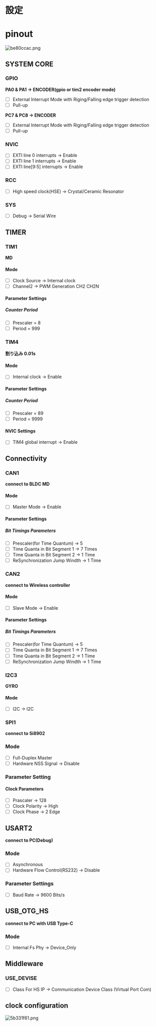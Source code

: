 # 設定

# pinout
![be80ccac.png](file:///home/keita/STM32CubeIDE/stm32_workspace_github/00Boostnote/attachments/a8826606-b0cd-41d0-a32c-ea6ab950573b/be80ccac.png)
## SYSTEM CORE
### GPIO
**PA0 & PA1 -> ENCODER(gpio or tim2 encoder mode)**
- [ ] External Interrupt Mode with Riging/Falling edge trigger detection
- [ ] Pull-up

**PC7 & PC8 -> ENCODER**
- [ ] External Interrupt Mode with Riging/Falling edge trigger detection
- [ ] Pull-up 
### NVIC
- [ ] EXTI line 0 interrupts -> Enable
- [ ] EXTI line 1 interrupts -> Enable
- [ ] EXTI line[9:5] interrupts -> Enable
### RCC
- [ ] High speed clock(HSE) -> Crystal/Ceramic Resonator
### SYS
- [ ] Debug -> Serial Wire

## TIMER
### TIM1
**MD**
#### Mode
- [ ] Clock Source -> Internal clock
- [ ] Channel2 -> PWM Generation CH2 CH2N
#### Parameter Settings
##### Counter Period
- [ ] Prescaler = 8
- [ ] Period = 999

### TIM4
**割り込み 0.01s**
#### Mode
- [ ] Internal clock -> Enable 
#### Parameter Settings
##### Counter Period
- [ ] Prescaler = 89
- [ ] Period = 9999
#### NVIC Settings
- [ ] TIM4 global interrupt -> Enable 

## Connectivity
### CAN1
**connect to BLDC MD**
#### Mode
- [ ] Master Mode -> Enable
#### Parameter Settings
##### Bit Timings Parameters
- [ ] Prescaler(for Time Quantum) -> 5
- [ ] Time Quanta in Bit Segment 1 -> 7 Times
- [ ] Time Quanta in Bit Segment 2 -> 1 Time
- [ ] ReSynchronization Jump Windth -> 1 Time

### CAN2
**connect to Wireless controller**
#### Mode
- [ ] Slave Mode -> Enable
#### Parameter Settings
##### Bit Timings Parameters
- [ ] Prescaler(for Time Quantum) -> 5
- [ ] Time Quanta in Bit Segment 1 -> 7 Times
- [ ] Time Quanta in Bit Segment 2 -> 1 Time
- [ ] ReSynchronization Jump Windth -> 1 Time

### I2C3
**GYRO**
#### Mode
- [ ] I2C -> I2C

### SPI1
**connect to Si8902**
### Mode
- [ ] Full-Duplex Master
- [ ] Hardware NSS Signal -> Disable
### Parameter Setting
#### Clock Parameters
- [ ] Prascaler -> 128
- [ ] Clock Polarity -> High
- [ ] Clock Phase -> 2 Edge

## USART2
**connect to PC(Debug)**
### Mode
- [ ] Asynchronous
- [ ] Hardware Flow Control(RS232) -> Disable
### Parameter Settings
- [ ] Baud Rate -> 9600 Bits/s

## USB_OTG_HS
**connect to PC with USB Type-C**
### Mode
- [ ] Internal Fs Phy -> Device_Only

## Middleware
### USE_DEVISE
- [ ] Class For HS IP -> Communication Device Class (Virtual Port Com) 

## clock configuration
![5b331f61.png](file:///home/keita/STM32CubeIDE/stm32_workspace_github/00Boostnote/attachments/a8826606-b0cd-41d0-a32c-ea6ab950573b/5b331f61.png)